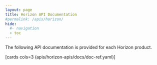 ```yaml
---
layout: page
title: Horizon API Documentation
#permalink: /apis/horizon/
hide:
  #- navigation
  - toc
---
```


The following API documentation is provided for each Horizon product.

[cards cols=3 (apis/horizon-apis/docs/doc-ref.yaml)]
